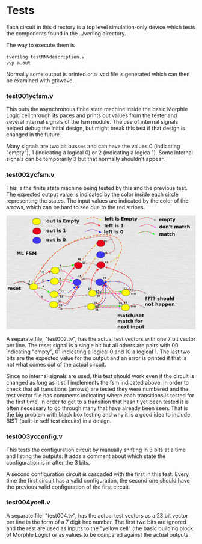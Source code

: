 <!---
< SPDX-FileCopyrightText: Copyright 2020 Jecel Mattos de Assumpcao Jr
< 
< SPDX-License-Identifier: Apache-2.0 
< 
< Licensed under the Apache License, Version 2.0 (the "License");
< you may not use this file except in compliance with the License.
< You may obtain a copy of the License at
< 
<     https://www.apache.org/licenses/LICENSE-2.0
< 
< Unless required by applicable law or agreed to in writing, software
< distributed under the License is distributed on an "AS IS" BASIS,
< WITHOUT WARRANTIES OR CONDITIONS OF ANY KIND, either express or implied.
< See the License for the specific language governing permissions and
< limitations under the License.
--->
# Tests

Each circuit in this directory is a top level simulation-only device which tests the components found in the ../verilog directory.

The way to execute them is

    iverilog testNNNdescription.v
    vvp a.out

Normally some output is printed or a .vcd file is generated which can then be examined with gtkwave.

### test001ycfsm.v

This puts the asynchronous finite state machine inside the basic Morphle Logic cell through its paces and prints out values from the tester and several internal signals of the fsm module. The use of internal signals helped debug the initial design, but might break this test if that design is changed in the future.

Many signals are two bit busses and can have the values 0 (indicating "empty"), 1 (indicating a logical 0) or 2 (indicating a logica 1). Some internal signals can be temporarily 3 but that normally shouldn't appear.

### test002ycfsm.v

This is the finite state machine being tested by this and the previous test. The expected output value is indicated by the color inside each circle representing the states. The input values are indicated by the color of the arrows, which can be hard to see due to the red stripes.

![Finite State Machine for basic Morphle Logic cell](ycfsmnum.png)

A separate file, "test002.tv", has the actual test vectors with one 7 bit vector per line. The reset signal is a single bit but all others are pairs with 00 indicating "empty", 01 indicating a logical 0 and 10 a logical 1. The last two bits are the expected value for the output and an error is printed if that is not what comes out of the actual circuit.

Since no internal signals are used, this test should work even if the circuit is changed as long as it still implements the fsm indicated above. In order to check that all transitions (arrows) are tested they were numbered and the test vector file has comments indicating where each transitions is tested for the first time. In order to get to a transition that hasn't yet been tested it is often necessary to go through many that have already been seen. That is the big problem with black box testing and why it is a good idea to include BIST (built-in self test circuits) in a design.

### test003ycconfig.v

This tests the configuration circuit by manually shifting in 3 bits at a time and listing the outputs. It adds a comment about which state the configuration is in after the 3 bits.

A second configuration circuit is cascaded with the first in this test. Every time the first circuit has a valid configuration, the second one should have the previous valid configuration of the first circuit.

### test004ycell.v

A separate file, "test004.tv", has the actual test vectors as a 28 bit vector per line in the form of a 7 digit hex number. The first two bits are ignored and the rest are used as inputs to the "yellow cell" (the basic building block of Morphle Logic) or as values to be compared against the actual outputs.
